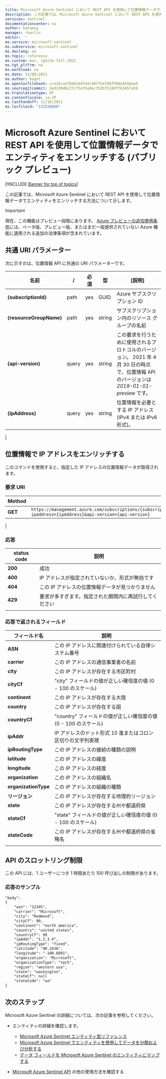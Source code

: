 ```yaml
---
title: Microsoft Azure Sentinel において REST API を使用して位置情報データでエンティティをエンリッチする | Microsoft Docs
description: この記事では、Microsoft Azure Sentinel において REST API を使用して位置情報データでエンティティをエンリッチする方法について説明します。
services: sentinel
documentationcenter: na
author: batamig
manager: rkarlin
editor: ''
ms.service: microsoft-sentinel
ms.subservice: microsoft-sentinel
ms.devlang: na
ms.topic: reference
ms.custom: mvc, ignite-fall-2021
ms.tgt_pltfrm: na
ms.workload: na
ms.date: 11/09/2021
ms.author: bagol
ms.openlocfilehash: cce16ca2f0db3d4f44c4077e4760f599e565bae6
ms.sourcegitcommit: 2ed2d9d6227cf5e7ba9ecf52bf518dff63457a59
ms.translationtype: HT
ms.contentlocale: ja-JP
ms.lasthandoff: 11/16/2021
ms.locfileid: "132520600"
---
```

# <a name="enrich-entities-in-microsoft-sentinel-with-geolocation-data-via-rest-api-public-preview"></a>Microsoft Azure Sentinel において REST API を使用して位置情報データでエンティティをエンリッチする (パブリック プレビュー)

[!INCLUDE [Banner for top of topics](./includes/banner.md)]

この記事では、Microsoft Azure Sentinel において REST API を使用して位置情報データでエンティティをエンリッチする方法について示します。

> [!IMPORTANT]
> 現在、この機能はプレビュー段階にあります。 [Azure プレビューの追加使用条件](https://azure.microsoft.com/support/legal/preview-supplemental-terms/)には、ベータ版、プレビュー版、またはまだ一般提供されていない Azure 機能に適用される追加の法律条項が含まれています。
>

## <a name="common-uri-parameters"></a>共通 URI パラメーター

次に示すのは、位置情報 API に共通の URI パラメーターです。




| 名前 | / | 必須 | 型 | [説明] |
|-|-|-|-|-|
| **{subscriptionId}** | path | yes | GUID | Azure サブスクリプション ID |
| **{resourceGroupName}** | path | yes | string | サブスクリプション内のリソース グループの名前 |
| **{api-version}** | query | yes | string | この要求を行うために使用されるプロトコルのバージョン。 2021 年 4 月 30 日の時点で、位置情報 API のバージョンは *2019-01-01-preview* です。|
| **{ipAddress}** | query | yes | string | 位置情報を必要とする IP アドレス (IPv4 または IPv6 形式)。   |
|

## <a name="enrich-ip-address-with-geolocation-information"></a>位置情報で IP アドレスをエンリッチする

このコマンドを使用すると、指定した IP アドレスの位置情報データが取得されます。

### <a name="request-uri"></a>要求 URI

| Method | 要求 URI |
|-|-|
| **GET** | `https://management.azure.com/subscriptions/{subscriptionId}/resourceGroups/{resourceGroupName}/providers/Microsoft.SecurityInsights/enrichment/ip/geodata/?ipaddress={ipAddress}&api-version={api-version}` |
|

### <a name="responses"></a>応答

|status code  |説明  |
|---------|---------|
|**200**     |   成功      |
|**400**     |      IP アドレスが指定されていないか、形式が無効です    |
|**404**     | この IP アドレスの位置情報データが見つかりません         |
|**429**     |      要求が多すぎます。指定された期間内に再試行してください    |
|     |         |

### <a name="fields-returned-in-the-response"></a>応答で返されるフィールド

|フィールド名  |説明  |
|---------|---------|
|**ASN**     |  この IP アドレスに関連付けられている自律システム番号       |
|**carrier**     |  この IP アドレスの通信事業者の名前       |
|**city**     |   この IP アドレスが存在する市区町村      |
|**cityCf**     | "city" フィールドの値が正しい確信度の値 (0 - 100 のスケール)        |
|**continent**     | この IP アドレスが存在する大陸        |
|**country**     |この IP アドレスが存在する国        |
|**countryCf**     |   "country" フィールドの値が正しい確信度の値 (0 - 100 のスケール)      |
|**ipAddr**     |   IP アドレスのドット形式 10 進またはコロン区切りの文字列表現      |
|**ipRoutingType**     |   この IP アドレスの接続の種類の説明      |
|**latitude**     |     この IP アドレスの緯度    |
|**longitude**     |  この IP アドレスの経度       |
|**organization**     |  この IP アドレスの組織名       |
|**organizationType**     | この IP アドレスの組織の種類        |
|**リージョン**     |    この IP アドレスが存在する地理的リージョン     |
|**state**     |  この IP アドレスが存在する州や都道府県       |
|**stateCf**     | "state" フィールドの値が正しい確信度の値 (0 - 100 のスケール)        |
|**stateCode**     |   この IP アドレスが存在する州や都道府県の省略名      |
|     |         |


## <a name="throttling-limits-for-the-api"></a>API のスロットリング制限

この API には、1 ユーザーにつき 1 時間あたり 100 呼び出しの制限があります。

### <a name="sample-response"></a>応答のサンプル

```rest
"body":
{
    "asn": "12345",
    "carrier": "Microsoft",
    "city": "Redmond",
    "cityCf": 90,
    "continent": "north america",
    "country": "united states",
    "countryCf": 99
    "ipAddr": "1.2.3.4",
    "ipRoutingType": "fixed",
    "latitude": "40.2436",
    "longitude": "-100.8891",
    "organization": "Microsoft",
    "organizationType": "tech",
    "region": "western usa",
    "state": "washington",
    "stateCf": null
    "stateCode": "wa"
}
```

## <a name="next-steps"></a>次のステップ

Microsoft Azure Sentinel の詳細については、次の記事を参照してください。

- エンティティの詳細を確認します。

    - [Microsoft Azure Sentinel エンティティ型リファレンス](entities-reference.md)
    - [Microsoft Azure Sentinel でエンティティを使用してデータを分類および分析する](entities-in-azure-sentinel.md)
    - [データ フィールドを Microsoft Azure Sentinel のエンティティにマップする](map-data-fields-to-entities.md)

- [Microsoft Azure Sentinel API](/rest/api/securityinsights/) の他の使用方法を確認する
